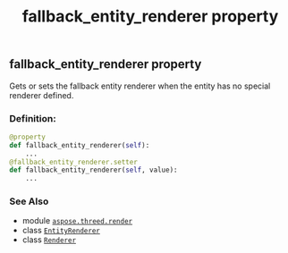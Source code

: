 ﻿---
title: fallback_entity_renderer property
second_title: Aspose.3D for Python via .NET API References
description: 
type: docs
weight: 110
url: /aspose.threed.render/renderer/fallback_entity_renderer/
is_root: false
---

## fallback_entity_renderer property


Gets or sets the fallback entity renderer when the entity has no special renderer defined.
### Definition:
```python
@property
def fallback_entity_renderer(self):
    ...
@fallback_entity_renderer.setter
def fallback_entity_renderer(self, value):
    ...
```

### See Also
* module [`aspose.threed.render`](../../)
* class [`EntityRenderer`](/3d/python-net/aspose.threed.render/entityrenderer)
* class [`Renderer`](/3d/python-net/aspose.threed.render/renderer)
